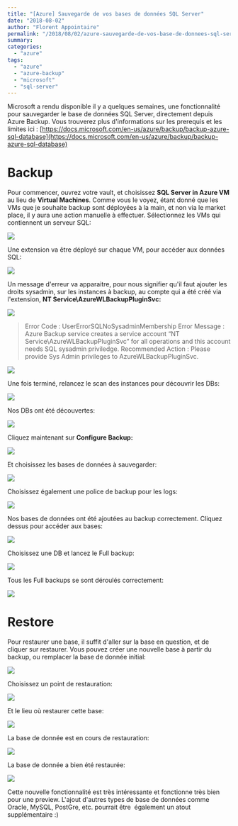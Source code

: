 ```yaml
---
title: "[Azure] Sauvegarde de vos bases de données SQL Server"
date: "2018-08-02"
author: "Florent Appointaire"
permalink: "/2018/08/02/azure-sauvegarde-de-vos-base-de-donnees-sql-server/"
summary:
categories: 
  - "azure"
tags: 
  - "azure"
  - "azure-backup"
  - "microsoft"
  - "sql-server"
---
```

Microsoft a rendu disponible il y a quelques semaines, une fonctionnalité pour sauvegarder le base de données SQL Server, directement depuis Azure Backup. Vous trouverez plus d'informations sur les prerequis et les limites ici : [https://docs.microsoft.com/en-us/azure/backup/backup-azure-sql-database](https://docs.microsoft.com/en-us/azure/backup/backup-azure-sql-database)

# Backup

Pour commencer, ouvrez votre vault, et choisissez **SQL Server in Azure VM** au lieu de **Virtual Machines**. Comme vous le voyez, étant donné que les VMs que je souhaite backup sont déployées à la main, et non via le market place, il y aura une action manuelle à effectuer. Sélectionnez les VMs qui contiennent un serveur SQL:

[![](https://cloudyjourney.fr/wp-content/uploads/2018/08/AzureSQL01.png)](https://cloudyjourney.fr/wp-content/uploads/2018/08/AzureSQL01.png)

Une extension va être déployé sur chaque VM, pour accéder aux données SQL:

![](https://cloudyjourney.fr/wp-content/uploads/2018/08/AzureSQL03.png)

Un message d'erreur va apparaitre, pour nous signifier qu'il faut ajouter les droits sysadmin, sur les instances à backup, au compte qui a été créé via l'extension, **NT Service\\AzureWLBackupPluginSvc:**

[![](https://cloudyjourney.fr/wp-content/uploads/2018/08/AzureSQL02.png)](https://cloudyjourney.fr/wp-content/uploads/2018/08/AzureSQL02.png)

> Error Code : UserErrorSQLNoSysadminMembership Error Message : Azure Backup service creates a service account “NT Service\\AzureWLBackupPluginSvc” for all operations and this account needs SQL sysadmin priviledge. Recommended Action : Please provide Sys Admin privileges to AzureWLBackupPluginSvc.

[![](https://cloudyjourney.fr/wp-content/uploads/2018/08/AzureSQL04.png)](https://cloudyjourney.fr/wp-content/uploads/2018/08/AzureSQL04.png)

Une fois terminé, relancez le scan des instances pour découvrir les DBs:

[![](https://cloudyjourney.fr/wp-content/uploads/2018/08/AzureSQL05.png)](https://cloudyjourney.fr/wp-content/uploads/2018/08/AzureSQL05.png)

Nos DBs ont été découvertes:

[![](https://cloudyjourney.fr/wp-content/uploads/2018/08/AzureSQL06.png)](https://cloudyjourney.fr/wp-content/uploads/2018/08/AzureSQL06.png)

Cliquez maintenant sur **Configure Backup:**

[![](https://cloudyjourney.fr/wp-content/uploads/2018/08/AzureSQL07.png)](https://cloudyjourney.fr/wp-content/uploads/2018/08/AzureSQL07.png)

Et choisissez les bases de données à sauvegarder:

[![](https://cloudyjourney.fr/wp-content/uploads/2018/08/AzureSQL08.png)](https://cloudyjourney.fr/wp-content/uploads/2018/08/AzureSQL08.png)

Choisissez également une police de backup pour les logs:

[![](https://cloudyjourney.fr/wp-content/uploads/2018/08/AzureSQL09.png)](https://cloudyjourney.fr/wp-content/uploads/2018/08/AzureSQL09.png)

Nos bases de données ont été ajoutées au backup correctement. Cliquez dessus pour accéder aux bases:

[![](https://cloudyjourney.fr/wp-content/uploads/2018/08/AzureSQL10.png)](https://cloudyjourney.fr/wp-content/uploads/2018/08/AzureSQL10.png)

Choisissez une DB et lancez le Full backup:

[![](https://cloudyjourney.fr/wp-content/uploads/2018/08/AzureSQL11.png)](https://cloudyjourney.fr/wp-content/uploads/2018/08/AzureSQL11.png)

Tous les Full backups se sont déroulés correctement:

[![](https://cloudyjourney.fr/wp-content/uploads/2018/08/AzureSQL12.png)](https://cloudyjourney.fr/wp-content/uploads/2018/08/AzureSQL12.png)

# Restore

Pour restaurer une base, il suffit d'aller sur la base en question, et de cliquer sur restaurer. Vous pouvez créer une nouvelle base à partir du backup, ou remplacer la base de donnée initial:

[![](https://cloudyjourney.fr/wp-content/uploads/2018/08/AzureSQL13.png)](https://cloudyjourney.fr/wp-content/uploads/2018/08/AzureSQL13.png)

Choisissez un point de restauration:

[![](https://cloudyjourney.fr/wp-content/uploads/2018/08/AzureSQL14.png)](https://cloudyjourney.fr/wp-content/uploads/2018/08/AzureSQL14.png)

Et le lieu où restaurer cette base:

[![](https://cloudyjourney.fr/wp-content/uploads/2018/08/AzureSQL15.png)](https://cloudyjourney.fr/wp-content/uploads/2018/08/AzureSQL15.png)

La base de donnée est en cours de restauration:

[![](https://cloudyjourney.fr/wp-content/uploads/2018/08/AzureSQL16.png)](https://cloudyjourney.fr/wp-content/uploads/2018/08/AzureSQL16.png)

La base de donnée a bien été restaurée:

[![](https://cloudyjourney.fr/wp-content/uploads/2018/08/AzureSQL17.png)](https://cloudyjourney.fr/wp-content/uploads/2018/08/AzureSQL17.png)

Cette nouvelle fonctionnalité est très intéressante et fonctionne très bien pour une preview. L'ajout d'autres types de base de données comme Oracle, MySQL, PostGre, etc. pourrait être  également un atout supplémentaire :)
